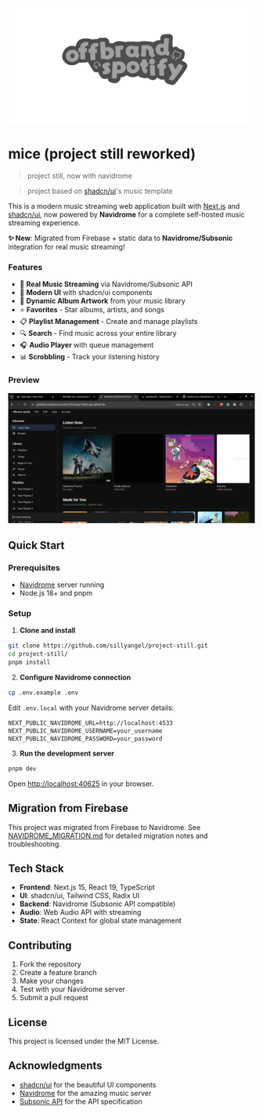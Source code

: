 ![splash](https://github.com/sillyangel/mice/blob/main/4xnored.png?raw=true)
# mice (project still reworked)
> project still, now with navidrome

> project based on [shadcn/ui](https://github.com/shadcn-ui/ui)'s music template

This is a modern music streaming web application built with [Next.js](https://nextjs.org/) and [shadcn/ui](https://ui.shadcn.com/), now powered by **Navidrome** for a complete self-hosted music streaming experience.

**✨ New**: Migrated from Firebase + static data to **Navidrome/Subsonic** integration for real music streaming!

### Features

- 🎵 **Real Music Streaming** via Navidrome/Subsonic API
- 📱 **Modern UI** with shadcn/ui components
- 🎨 **Dynamic Album Artwork** from your music library
- ⭐ **Favorites** - Star albums, artists, and songs
- 📋 **Playlist Management** - Create and manage playlists
- 🔍 **Search** - Find music across your entire library
- 🎧 **Audio Player** with queue management
- 📊 **Scrobbling** - Track your listening history

### Preview
![preview](https://github.com/sillyangel/mice/blob/main/image.png?raw=true)

## Quick Start

### Prerequisites
- [Navidrome](https://www.navidrome.org/) server running
- Node.js 18+ and pnpm

### Setup

1. **Clone and install**

```bash
git clone https://github.com/sillyangel/project-still.git
cd project-still/
pnpm install
```

2. **Configure Navidrome connection**

```bash
cp .env.example .env
```

Edit `.env.local` with your Navidrome server details:

```env
NEXT_PUBLIC_NAVIDROME_URL=http://localhost:4533
NEXT_PUBLIC_NAVIDROME_USERNAME=your_username
NEXT_PUBLIC_NAVIDROME_PASSWORD=your_password
```

3. **Run the development server**

```bash
pnpm dev
```

Open [http://localhost:40625](http://localhost:40625) in your browser.

## Migration from Firebase

This project was migrated from Firebase to Navidrome. See [NAVIDROME_MIGRATION.md](./NAVIDROME_MIGRATION.md) for detailed migration notes and troubleshooting.

## Tech Stack

- **Frontend**: Next.js 15, React 19, TypeScript
- **UI**: shadcn/ui, Tailwind CSS, Radix UI
- **Backend**: Navidrome (Subsonic API compatible)
- **Audio**: Web Audio API with streaming
- **State**: React Context for global state management

## Contributing

1. Fork the repository
2. Create a feature branch
3. Make your changes
4. Test with your Navidrome server
5. Submit a pull request

## License

This project is licensed under the MIT License.

## Acknowledgments

- [shadcn/ui](https://ui.shadcn.com/) for the beautiful UI components
- [Navidrome](https://www.navidrome.org/) for the amazing music server
- [Subsonic API](http://www.subsonic.org/pages/api.jsp) for the API specification
